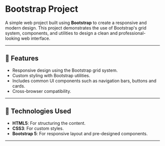 # Bootstrap Project

A simple web project built using **Bootstrap** to create a responsive and modern design. This project demonstrates the use of Bootstrap's grid system, components, and utilities to design a clean and professional-looking web interface.

---

## 🌟 Features
- Responsive design using the Bootstrap grid system.
- Custom styling with Bootstrap utilities.
- Includes common UI components such as navigation bars, buttons and cards.
- Cross-browser compatibility.

---

## 🚀 Technologies Used
- **HTML5**: For structuring the content.
- **CSS3**: For custom styles.
- **Bootstrap 5**: For responsive layout and pre-designed components.

---
